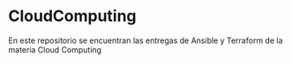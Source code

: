 # CloudComputing

En este repositorio se encuentran las entregas de Ansible y Terraform de la materia Cloud Computing
